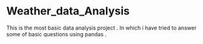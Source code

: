 # Weather_data_Analysis
This is the most basic data analysis project . In which i have tried to answer some of basic questions using pandas .
